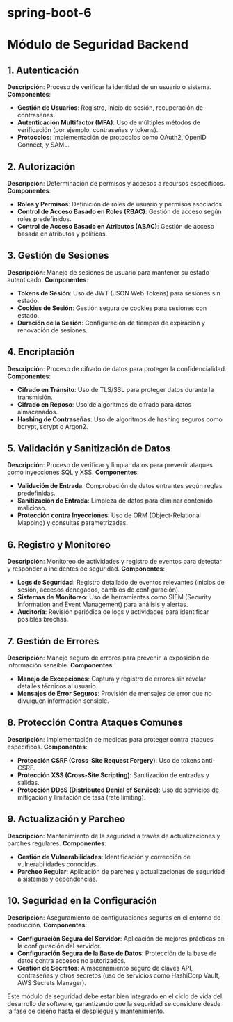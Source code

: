 # spring-boot-6

# Módulo de Seguridad Backend

## 1. Autenticación
**Descripción**: Proceso de verificar la identidad de un usuario o sistema.
**Componentes**:
- **Gestión de Usuarios**: Registro, inicio de sesión, recuperación de contraseñas.
- **Autenticación Multifactor (MFA)**: Uso de múltiples métodos de verificación (por ejemplo, contraseñas y tokens).
- **Protocolos**: Implementación de protocolos como OAuth2, OpenID Connect, y SAML.

## 2. Autorización
**Descripción**: Determinación de permisos y accesos a recursos específicos.
**Componentes**:
- **Roles y Permisos**: Definición de roles de usuario y permisos asociados.
- **Control de Acceso Basado en Roles (RBAC)**: Gestión de acceso según roles predefinidos.
- **Control de Acceso Basado en Atributos (ABAC)**: Gestión de acceso basada en atributos y políticas.

## 3. Gestión de Sesiones
**Descripción**: Manejo de sesiones de usuario para mantener su estado autenticado.
**Componentes**:
- **Tokens de Sesión**: Uso de JWT (JSON Web Tokens) para sesiones sin estado.
- **Cookies de Sesión**: Gestión segura de cookies para sesiones con estado.
- **Duración de la Sesión**: Configuración de tiempos de expiración y renovación de sesiones.

## 4. Encriptación
**Descripción**: Proceso de cifrado de datos para proteger la confidencialidad.
**Componentes**:
- **Cifrado en Tránsito**: Uso de TLS/SSL para proteger datos durante la transmisión.
- **Cifrado en Reposo**: Uso de algoritmos de cifrado para datos almacenados.
- **Hashing de Contraseñas**: Uso de algoritmos de hashing seguros como bcrypt, scrypt o Argon2.

## 5. Validación y Sanitización de Datos
**Descripción**: Proceso de verificar y limpiar datos para prevenir ataques como inyecciones SQL y XSS.
**Componentes**:
- **Validación de Entrada**: Comprobación de datos entrantes según reglas predefinidas.
- **Sanitización de Entrada**: Limpieza de datos para eliminar contenido malicioso.
- **Protección contra Inyecciones**: Uso de ORM (Object-Relational Mapping) y consultas parametrizadas.

## 6. Registro y Monitoreo
**Descripción**: Monitoreo de actividades y registro de eventos para detectar y responder a incidentes de seguridad.
**Componentes**:
- **Logs de Seguridad**: Registro detallado de eventos relevantes (inicios de sesión, accesos denegados, cambios de configuración).
- **Sistemas de Monitoreo**: Uso de herramientas como SIEM (Security Information and Event Management) para análisis y alertas.
- **Auditoría**: Revisión periódica de logs y actividades para identificar posibles brechas.

## 7. Gestión de Errores
**Descripción**: Manejo seguro de errores para prevenir la exposición de información sensible.
**Componentes**:
- **Manejo de Excepciones**: Captura y registro de errores sin revelar detalles técnicos al usuario.
- **Mensajes de Error Seguros**: Provisión de mensajes de error que no divulguen información sensible.

## 8. Protección Contra Ataques Comunes
**Descripción**: Implementación de medidas para proteger contra ataques específicos.
**Componentes**:
- **Protección CSRF (Cross-Site Request Forgery)**: Uso de tokens anti-CSRF.
- **Protección XSS (Cross-Site Scripting)**: Sanitización de entradas y salidas.
- **Protección DDoS (Distributed Denial of Service)**: Uso de servicios de mitigación y limitación de tasa (rate limiting).

## 9. Actualización y Parcheo
**Descripción**: Mantenimiento de la seguridad a través de actualizaciones y parches regulares.
**Componentes**:
- **Gestión de Vulnerabilidades**: Identificación y corrección de vulnerabilidades conocidas.
- **Parcheo Regular**: Aplicación de parches y actualizaciones de seguridad a sistemas y dependencias.

## 10. Seguridad en la Configuración
**Descripción**: Aseguramiento de configuraciones seguras en el entorno de producción.
**Componentes**:
- **Configuración Segura del Servidor**: Aplicación de mejores prácticas en la configuración del servidor.
- **Configuración Segura de la Base de Datos**: Protección de la base de datos contra accesos no autorizados.
- **Gestión de Secretos**: Almacenamiento seguro de claves API, contraseñas y otros secretos (uso de servicios como HashiCorp Vault, AWS Secrets Manager).

Este módulo de seguridad debe estar bien integrado en el ciclo de vida del desarrollo de software, garantizando que la seguridad se considere desde la fase de diseño hasta el despliegue y mantenimiento.